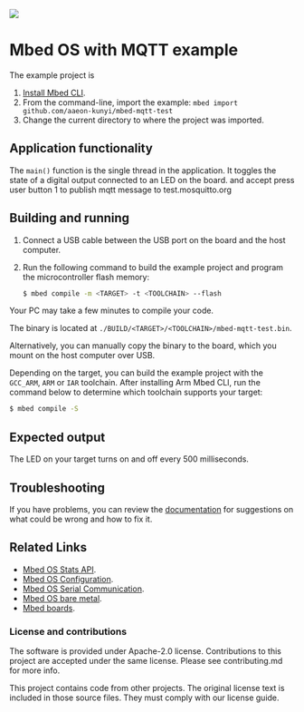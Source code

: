 ![](./resources/official_armmbed_example_badge.png)
# Mbed OS with MQTT example

The example project is 
1. [Install Mbed CLI](https://os.mbed.com/docs/mbed-os/latest/quick-start/offline-with-mbed-cli.html).
2. From the command-line, import the example: `mbed import github.com/aaeon-kunyi/mbed-mqtt-test`
3. Change the current directory to where the project was imported.

## Application functionality

The `main()` function is the single thread in the application. It toggles the state of a digital output connected to an LED on the board.
and accept press user button 1 to publish mqtt message to test.mosquitto.org

## Building and running

1. Connect a USB cable between the USB port on the board and the host computer.
1. Run the following command to build the example project and program the microcontroller flash memory:

    ```bash
    $ mbed compile -m <TARGET> -t <TOOLCHAIN> --flash
    ```

Your PC may take a few minutes to compile your code.

The binary is located at `./BUILD/<TARGET>/<TOOLCHAIN>/mbed-mqtt-test.bin`.

Alternatively, you can manually copy the binary to the board, which you mount on the host computer over USB.

Depending on the target, you can build the example project with the `GCC_ARM`, `ARM` or `IAR` toolchain. After installing Arm Mbed CLI, run the command below to determine which toolchain supports your target:

```bash
$ mbed compile -S
```

## Expected output
The LED on your target turns on and off every 500 milliseconds.


## Troubleshooting
If you have problems, you can review the [documentation](https://os.mbed.com/docs/latest/tutorials/debugging.html) for suggestions on what could be wrong and how to fix it.

## Related Links

* [Mbed OS Stats API](https://os.mbed.com/docs/latest/apis/mbed-statistics.html).
* [Mbed OS Configuration](https://os.mbed.com/docs/latest/reference/configuration.html).
* [Mbed OS Serial Communication](https://os.mbed.com/docs/latest/tutorials/serial-communication.html).
* [Mbed OS bare metal](https://os.mbed.com/docs/mbed-os/latest/reference/mbed-os-bare-metal.html).
* [Mbed boards](https://os.mbed.com/platforms/).

### License and contributions

The software is provided under Apache-2.0 license. Contributions to this project are accepted under the same license. Please see contributing.md for more info.

This project contains code from other projects. The original license text is included in those source files. They must comply with our license guide.
